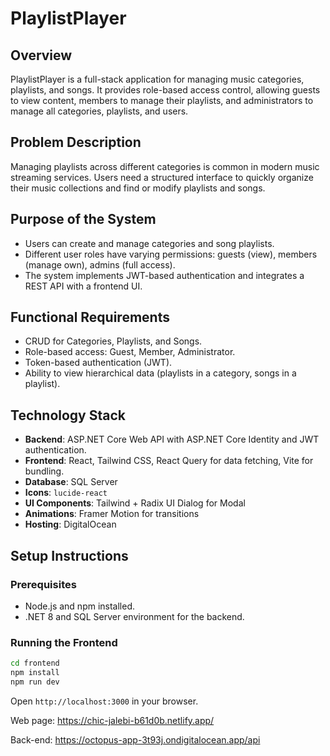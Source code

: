 # PlaylistPlayer

## Overview

PlaylistPlayer is a full-stack application for managing music categories, playlists, and songs. It provides role-based access control, allowing guests to view content, members to manage their playlists, and administrators to manage all categories, playlists, and users.

## Problem Description

Managing playlists across different categories is common in modern music streaming services. Users need a structured interface to quickly organize their music collections and find or modify playlists and songs.

## Purpose of the System

- Users can create and manage categories and song playlists.
- Different user roles have varying permissions: guests (view), members (manage own), admins (full access).
- The system implements JWT-based authentication and integrates a REST API with a frontend UI.

## Functional Requirements

- CRUD for Categories, Playlists, and Songs.
- Role-based access: Guest, Member, Administrator.
- Token-based authentication (JWT).
- Ability to view hierarchical data (playlists in a category, songs in a playlist).

## Technology Stack

- **Backend**: ASP.NET Core Web API with ASP.NET Core Identity and JWT authentication.
- **Frontend**: React, Tailwind CSS, React Query for data fetching, Vite for bundling.
- **Database**: SQL Server
- **Icons**: `lucide-react`
- **UI Components**: Tailwind + Radix UI Dialog for Modal
- **Animations**: Framer Motion for transitions
- **Hosting**: DigitalOcean

## Setup Instructions

### Prerequisites
- Node.js and npm installed.
- .NET 8 and SQL Server environment for the backend.

### Running the Frontend
```bash
cd frontend
npm install
npm run dev
```

Open `http://localhost:3000` in your browser.

Web page: https://chic-jalebi-b61d0b.netlify.app/

Back-end: https://octopus-app-3t93j.ondigitalocean.app/api
